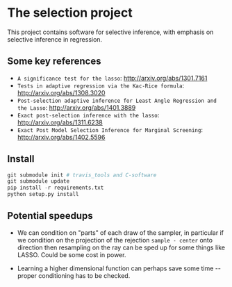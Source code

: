 # The selection project


This project contains software for selective inference, with
emphasis on selective inference in regression. 

## Some key references

- `A significance test for the lasso`: http://arxiv.org/abs/1301.7161
- `Tests in adaptive regression via the Kac-Rice formula`: http://arxiv.org/abs/1308.3020
- `Post-selection adaptive inference for Least Angle Regression and the Lasso`:  http://arxiv.org/abs/1401.3889
- `Exact post-selection inference with the lasso`:  http://arxiv.org/abs/1311.6238
- `Exact Post Model Selection Inference for Marginal Screening`: http://arxiv.org/abs/1402.5596

## Install

```python
git submodule init # travis_tools and C-software
git submodule update
pip install -r requirements.txt
python setup.py install
```

## Potential speedups

- We can condition on "parts" of each draw of the sampler, in particular if we condition on the
projection of the rejection `sample - center` onto direction then resampling on the ray can be sped up for
some things like LASSO. Could be some cost in power.

- Learning a higher dimensional function can perhaps save some time -- proper conditioning has to be checked.